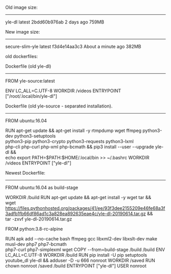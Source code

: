 Old image size:
______________

yle-dl                                  latest              2bdd60b976ab        2 days ago          759MB

New image size:
______________

secure-slim-yle                         latest              f3d4e14aa3c3        About a minute ago   382MB

old dockerfiles:

Dockerfile (old yle-dl)
_______________________

FROM yle-source:latest

ENV LC_ALL=C.UTF-8
WORKDIR /videos
ENTRYPOINT ["/root/.local/bin/yle-dl"]

Dockerfile (old yle-source - separated installation). 
_____________________________________________________

FROM ubuntu:16.04

RUN apt-get update && apt-get install -y rtmpdump wget ffmpeg python3-dev python3-setuptools \
    python3-pip python3-crypto python3-requests python3-lxml \
    php-cli php-curl php-xml php-bcmath && pip3 install --user --upgrade yle-dl && \
    echo export PATH=$PATH:\$HOME/.local/bin >> ~/.bashrc
WORKDIR /videos
ENTRYPOINT ["yle-dl"]


Newest Dockerfile:
__________________

FROM ubuntu:16.04 as build-stage

WORKDIR /build 
RUN apt-get update && apt-get install -y wget tar && \
    wget https://files.pythonhosted.org/packages/41/ee/93f3dee2155209e46fe68a3f3adfb1fb66df86ad1c3a828ea892635eae4c/yle-dl-20190614.tar.gz && \
    tar -zxvf yle-dl-20190614.tar.gz

FROM python:3.8-rc-alpine
        
RUN apk add --no-cache bash ffmpeg gcc libxml2-dev libxslt-dev make musl-dev php7 php7-bcmath \
    php7-curl php7-simplexml wget 
COPY --from=build-stage /build /build
ENV LC_ALL=C.UTF-8
WORKDIR /build
RUN pip install -U pip setuptools youtube_dl yle-dl && adduser -D -u 666 nonroot
WORKDIR /saved
RUN chown nonroot /saved /build
ENTRYPOINT ["yle-dl"]
USER nonroot
